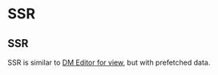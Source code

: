 
SSR
=========

## SSR

SSR is similar to [DM Editor for view](use-dmeditor-view), but with prefetched data.

